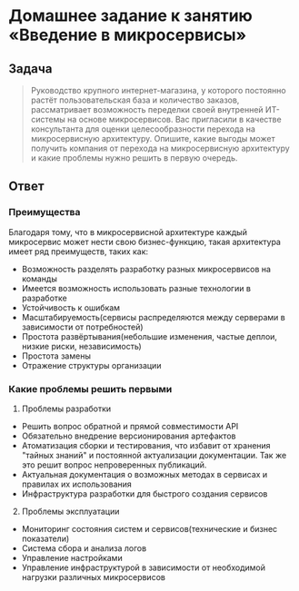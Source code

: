 # Домашнее задание к занятию «Введение в микросервисы»

## Задача

 >Руководство крупного интернет-магазина, у которого постоянно растёт пользовательская база и количество заказов, рассматривает возможность переделки своей внутренней ИТ-системы на основе микросервисов.
Вас пригласили в качестве консультанта для оценки целесообразности перехода на микросервисную архитектуру.
Опишите, какие выгоды может получить компания от перехода на микросервисную архитектуру и какие проблемы нужно решить в первую очередь.

## Ответ

### Преимущества

Благодаря тому, что в микросервисной архитектуре каждый микросервис может нести свою бизнес-функцию, такая архитектура имеет ряд преимуществ, таких как:

- Возможность разделять разработку разных микросервисов на команды
- Имеется возможность использовать разные технологии в разработке
- Устойчивость к ошибкам
- Масштабируемость(сервисы распределяются между серверами в зависимости от потребностей)
- Простота развёртывания(небольшие изменения, частые деплои, низкие риски, независимость)
- Простота замены 
- Отражение структуры организации 

### Какие проблемы решить первыми

1. Проблемы разработки

- Решить вопрос обратной и прямой совместимости API
- Обязательно внедрение версионирования артефактов
- Атоматизация сборки и тестирования, что избавит от хранения "тайных знаний" и постоянной актуализации документации. Так же это решит вопрос непроверенных публикаций.
- Актуальная документация о возможных методах в сервисах и правилах их использования
- Инфраструктура разработки для быстрого создания сервисов

2. Проблемы эксплуатации

- Мониторинг состояния систем и сервисов(технические и бизнес показатели)
- Система сбора и анализа логов
- Управление настройками
- Управление инфраструктурой в зависимости от необходимой нагрузки различных микросервисов